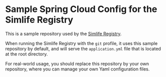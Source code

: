 # Sample Spring Cloud Config for the Simlife Registry

This is a sample repository used by the [Simlife Registry](https://github.com/simlife/simlife-registry).

When running the Simlife Registry with the `git` profile, it uses this sample repository by default, and will serve the `application.yml` file that is located at the root directory.

For real-world usage, you should replace this repository by your own repository, where you can manage your own Yaml configuration files.
